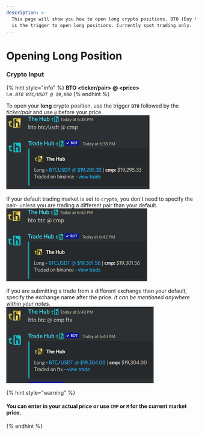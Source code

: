 ```yaml
---
description: >-
  This page will show you how to open long crypto positions. BTO (Buy to Open)
  is the trigger to open long positions. Currently spot trading only.
---
```


# Opening Long Position

### Crypto Input

{% hint style="info" %}
**BTO \<ticker/pair> @ \<price>**\
I.e. _`BTO BTC/USDT @ 19,000`_
{% endhint %}

To open your **long** crypto position, use the trigger **`BTO`** followed by the _ticker/pair_ and use `@` before your price. \
![](<../../.gitbook/assets/image (133).png>)

If your default trading market is set to `crypto`, you don't need to specify the pair- unless you are trading a different pair than your default.\
![](<../../.gitbook/assets/image (148).png>)

If you are submitting a trade from a different exchange than your default, specify the exchange name after the price. _It can be mentioned anywhere within your notes._\
![](<../../.gitbook/assets/image (109).png>)



{% hint style="warning" %}
#### You can enter in your actual price or use `CMP` or `M` for the current market price.
{% endhint %}
